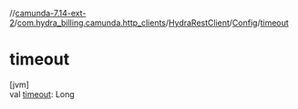 //[camunda-7.14-ext-2](../../../../index.md)/[com.hydra_billing.camunda.http_clients](../../index.md)/[HydraRestClient](../index.md)/[Config](index.md)/[timeout](timeout.md)

# timeout

[jvm]\
val [timeout](timeout.md): Long
